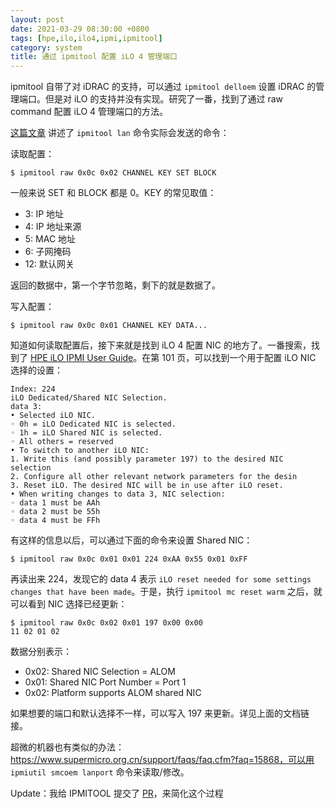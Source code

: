 ```yaml
---
layout: post
date: 2021-03-29 08:30:00 +0800
tags: [hpe,ilo,ilo4,ipmi,ipmitool]
category: system
title: 通过 ipmitool 配置 iLO 4 管理端口
---
```


ipmitool 自带了对 iDRAC 的支持，可以通过 `ipmitool delloem` 设置 iDRAC 的管理端口。但是对 iLO 的支持并没有实现。研究了一番，找到了通过 raw command 配置 iLO 4 管理端口的方法。

[这篇文章](https://computercheese.blogspot.com/2013/05/ipmi-lan-commands.html) 讲述了 `ipmitool lan` 命令实际会发送的命令：

读取配置：

```shell
$ ipmitool raw 0x0c 0x02 CHANNEL KEY SET BLOCK
```

一般来说 SET 和 BLOCK 都是 0。KEY 的常见取值：

- 3: IP 地址
- 4: IP 地址来源
- 5: MAC 地址
- 6: 子网掩码
- 12: 默认网关

返回的数据中，第一个字节忽略，剩下的就是数据了。

写入配置：

```shell
$ ipmitool raw 0x0c 0x01 CHANNEL KEY DATA...
```

知道如何读取配置后，接下来就是找到 iLO 4 配置 NIC 的地方了。一番搜索，找到了 [HPE iLO IPMI User Guide](https://support.hpe.com/hpesc/public/docDisplay?docId=c04530505&docLocale=en_US)。在第 101 页，可以找到一个用于配置 iLO NIC 选择的设置：

    Index: 224
    iLO Dedicated/Shared NIC Selection.
    data 3:
    • Selected iLO NIC.
    ◦ 0h = iLO Dedicated NIC is selected.
    ◦ 1h = iLO Shared NIC is selected.
    ◦ All others = reserved
    • To switch to another iLO NIC:
    1. Write this (and possibly parameter 197) to the desired NIC selection
    2. Configure all other relevant network parameters for the desin
    3. Reset iLO. The desired NIC will be in use after iLO reset.
    • When writing changes to data 3, NIC selection:
    ◦ data 1 must be AAh
    ◦ data 2 must be 55h
    ◦ data 4 must be FFh

有这样的信息以后，可以通过下面的命令来设置 Shared NIC：

```shell
$ ipmitool raw 0x0c 0x01 0x01 224 0xAA 0x55 0x01 0xFF
```

再读出来 224，发现它的 data 4 表示 `iLO reset needed for some settings changes that have been made`。于是，执行 `ipmitool mc reset warm` 之后，就可以看到 NIC 选择已经更新：

```shell
$ ipmitool raw 0x0c 0x02 0x01 197 0x00 0x00
11 02 01 02
```

数据分别表示：

- 0x02: Shared NIC Selection = ALOM
- 0x01: Shared NIC Port Number = Port 1
- 0x02: Platform supports ALOM shared NIC

如果想要的端口和默认选择不一样，可以写入 197 来更新。详见上面的文档链接。

超微的机器也有类似的办法：https://www.supermicro.org.cn/support/faqs/faq.cfm?faq=15868，可以用 `ipmiutil smcoem lanport` 命令来读取/修改。

Update：我给 IPMITOOL 提交了 [PR](https://github.com/ipmitool/ipmitool/pull/278)，来简化这个过程